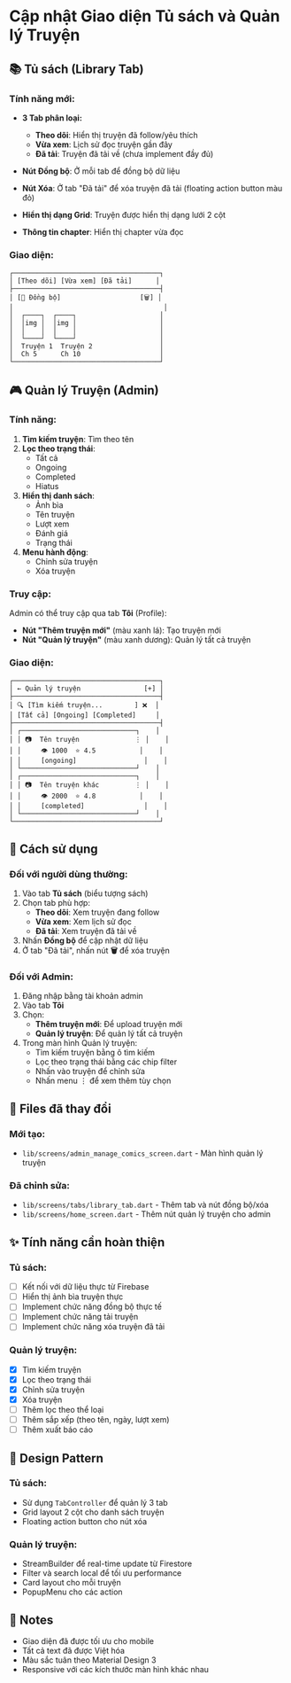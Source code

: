 # Cập nhật Giao diện Tủ sách và Quản lý Truyện

## 📚 Tủ sách (Library Tab)

### Tính năng mới:
- **3 Tab phân loại:**
  - **Theo dõi**: Hiển thị truyện đã follow/yêu thích
  - **Vừa xem**: Lịch sử đọc truyện gần đây
  - **Đã tải**: Truyện đã tải về (chưa implement đầy đủ)

- **Nút Đồng bộ**: Ở mỗi tab để đồng bộ dữ liệu
- **Nút Xóa**: Ở tab "Đã tải" để xóa truyện đã tải (floating action button màu đỏ)
- **Hiển thị dạng Grid**: Truyện được hiển thị dạng lưới 2 cột
- **Thông tin chapter**: Hiển thị chapter vừa đọc

### Giao diện:
```
┌─────────────────────────────────────┐
│ [Theo dõi] [Vừa xem] [Đã tải]      │
├─────────────────────────────────────┤
│ [🔄 Đồng bộ]                    [🗑️] │
│                                      │
│  ┌────┐  ┌────┐                     │
│  │img │  │img │                     │
│  │    │  │    │                     │
│  └────┘  └────┘                     │
│  Truyện 1  Truyện 2                 │
│  Ch 5      Ch 10                    │
└─────────────────────────────────────┘
```

## 🎮 Quản lý Truyện (Admin)

### Tính năng:
1. **Tìm kiếm truyện**: Tìm theo tên
2. **Lọc theo trạng thái**:
   - Tất cả
   - Ongoing
   - Completed
   - Hiatus
3. **Hiển thị danh sách**: 
   - Ảnh bìa
   - Tên truyện
   - Lượt xem
   - Đánh giá
   - Trạng thái
4. **Menu hành động**:
   - Chỉnh sửa truyện
   - Xóa truyện

### Truy cập:
Admin có thể truy cập qua tab **Tôi** (Profile):
- **Nút "Thêm truyện mới"** (màu xanh lá): Tạo truyện mới
- **Nút "Quản lý truyện"** (màu xanh dương): Quản lý tất cả truyện

### Giao diện:
```
┌─────────────────────────────────────┐
│ ← Quản lý truyện                [+] │
├─────────────────────────────────────┤
│ 🔍 [Tìm kiếm truyện...        ] ❌  │
│ [Tất cả] [Ongoing] [Completed]     │
├─────────────────────────────────────┤
│ ┌─────────────────────────────┐    │
│ │ 📷  Tên truyện              ⋮ │    │
│ │     👁 1000  ⭐ 4.5           │    │
│ │     [ongoing]                 │    │
│ └─────────────────────────────┘    │
│ ┌─────────────────────────────┐    │
│ │ 📷  Tên truyện khác         ⋮ │    │
│ │     👁 2000  ⭐ 4.8           │    │
│ │     [completed]               │    │
│ └─────────────────────────────┘    │
└─────────────────────────────────────┘
```

## 📱 Cách sử dụng

### Đối với người dùng thường:
1. Vào tab **Tủ sách** (biểu tượng sách)
2. Chọn tab phù hợp:
   - **Theo dõi**: Xem truyện đang follow
   - **Vừa xem**: Xem lịch sử đọc
   - **Đã tải**: Xem truyện đã tải về
3. Nhấn **Đồng bộ** để cập nhật dữ liệu
4. Ở tab "Đã tải", nhấn nút **🗑️** để xóa truyện

### Đối với Admin:
1. Đăng nhập bằng tài khoản admin
2. Vào tab **Tôi**
3. Chọn:
   - **Thêm truyện mới**: Để upload truyện mới
   - **Quản lý truyện**: Để quản lý tất cả truyện
4. Trong màn hình Quản lý truyện:
   - Tìm kiếm truyện bằng ô tìm kiếm
   - Lọc theo trạng thái bằng các chip filter
   - Nhấn vào truyện để chỉnh sửa
   - Nhấn menu ⋮ để xem thêm tùy chọn

## 🔧 Files đã thay đổi

### Mới tạo:
- `lib/screens/admin_manage_comics_screen.dart` - Màn hình quản lý truyện

### Đã chỉnh sửa:
- `lib/screens/tabs/library_tab.dart` - Thêm tab và nút đồng bộ/xóa
- `lib/screens/home_screen.dart` - Thêm nút quản lý truyện cho admin

## ✨ Tính năng cần hoàn thiện

### Tủ sách:
- [ ] Kết nối với dữ liệu thực từ Firebase
- [ ] Hiển thị ảnh bìa truyện thực
- [ ] Implement chức năng đồng bộ thực tế
- [ ] Implement chức năng tải truyện
- [ ] Implement chức năng xóa truyện đã tải

### Quản lý truyện:
- [x] Tìm kiếm truyện
- [x] Lọc theo trạng thái
- [x] Chỉnh sửa truyện
- [x] Xóa truyện
- [ ] Thêm lọc theo thể loại
- [ ] Thêm sắp xếp (theo tên, ngày, lượt xem)
- [ ] Thêm xuất báo cáo

## 🎨 Design Pattern

### Tủ sách:
- Sử dụng `TabController` để quản lý 3 tab
- Grid layout 2 cột cho danh sách truyện
- Floating action button cho nút xóa

### Quản lý truyện:
- StreamBuilder để real-time update từ Firestore
- Filter và search local để tối ưu performance
- Card layout cho mỗi truyện
- PopupMenu cho các action

## 📝 Notes

- Giao diện đã được tối ưu cho mobile
- Tất cả text đã được Việt hóa
- Màu sắc tuân theo Material Design 3
- Responsive với các kích thước màn hình khác nhau
